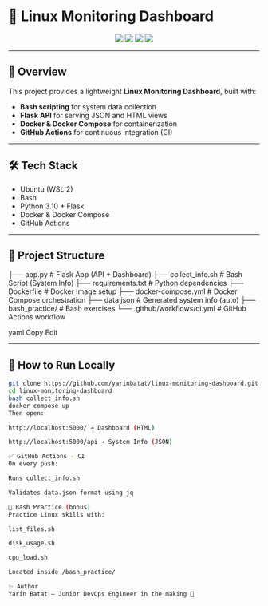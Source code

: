 # 🚀 Linux Monitoring Dashboard

<div align="center">
  <img src="https://img.shields.io/badge/Bash-4EAA25?style=for-the-badge&logo=gnu-bash&logoColor=white"/>
  <img src="https://img.shields.io/badge/Python-3776AB?style=for-the-badge&logo=python&logoColor=white"/>
  <img src="https://img.shields.io/badge/Docker-2496ED?style=for-the-badge&logo=docker&logoColor=white"/>
  <img src="https://img.shields.io/badge/GitHub Actions-2088FF?style=for-the-badge&logo=github-actions&logoColor=white"/>
</div>

---

## 📖 Overview

This project provides a lightweight **Linux Monitoring Dashboard**, built with:
- **Bash scripting** for system data collection
- **Flask API** for serving JSON and HTML views
- **Docker & Docker Compose** for containerization
- **GitHub Actions** for continuous integration (CI)

---

## 🛠 Tech Stack
- Ubuntu (WSL 2)
- Bash
- Python 3.10 + Flask
- Docker & Docker Compose
- GitHub Actions

---

## 📁 Project Structure

├── app.py # Flask App (API + Dashboard) ├── collect_info.sh # Bash Script (System Info) ├── requirements.txt # Python dependencies ├── Dockerfile # Docker Image setup ├── docker-compose.yml # Docker Compose orchestration ├── data.json # Generated system info (auto) ├── bash_practice/ # Bash exercises └── .github/workflows/ci.yml # GitHub Actions workflow

yaml
Copy
Edit

---

## 🚀 How to Run Locally

```bash
git clone https://github.com/yarinbatat/linux-monitoring-dashboard.git
cd linux-monitoring-dashboard
bash collect_info.sh
docker compose up
Then open:

http://localhost:5000/ ➔ Dashboard (HTML)

http://localhost:5000/api ➔ System Info (JSON)

✅ GitHub Actions - CI
On every push:

Runs collect_info.sh

Validates data.json format using jq

🎯 Bash Practice (bonus)
Practice Linux skills with:

list_files.sh

disk_usage.sh

cpu_load.sh

Located inside /bash_practice/

✨ Author
Yarin Batat — Junior DevOps Engineer in the making 🚀



